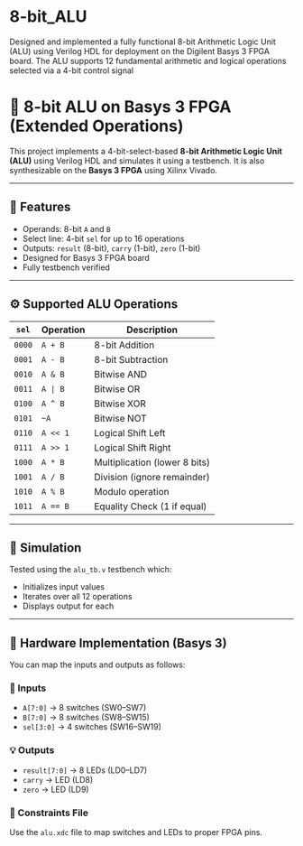 # 8-bit_ALU
Designed and implemented a fully functional 8-bit Arithmetic Logic Unit (ALU) using Verilog HDL for deployment on the Digilent Basys 3 FPGA board. The ALU supports 12 fundamental arithmetic and logical operations selected via a 4-bit control signal
# 🔢 8-bit ALU on Basys 3 FPGA (Extended Operations)

This project implements a 4-bit-select-based **8-bit Arithmetic Logic Unit (ALU)** using Verilog HDL and simulates it using a testbench. It is also synthesizable on the **Basys 3 FPGA** using Xilinx Vivado.

---

## 📌 Features

- Operands: 8-bit `A` and `B`
- Select line: 4-bit `sel` for up to 16 operations
- Outputs: `result` (8-bit), `carry` (1-bit), `zero` (1-bit)
- Designed for Basys 3 FPGA board
- Fully testbench verified

---

## ⚙️ Supported ALU Operations

| `sel`  | Operation       | Description                      |
|--------|------------------|----------------------------------|
| `0000` | `A + B`          | 8-bit Addition                   |
| `0001` | `A - B`          | 8-bit Subtraction                |
| `0010` | `A & B`          | Bitwise AND                      |
| `0011` | `A \| B`         | Bitwise OR                       |
| `0100` | `A ^ B`          | Bitwise XOR                      |
| `0101` | `~A`             | Bitwise NOT                      |
| `0110` | `A << 1`         | Logical Shift Left               |
| `0111` | `A >> 1`         | Logical Shift Right              |
| `1000` | `A * B`          | Multiplication (lower 8 bits)    |
| `1001` | `A / B`          | Division (ignore remainder)      |
| `1010` | `A % B`          | Modulo operation                 |
| `1011` | `A == B`         | Equality Check (1 if equal)      |

---

## 🧪 Simulation

Tested using the `alu_tb.v` testbench which:
- Initializes input values
- Iterates over all 12 operations
- Displays output for each

---

## 🔧 Hardware Implementation (Basys 3)

You can map the inputs and outputs as follows:

### 🔌 Inputs
- `A[7:0]` → 8 switches (SW0–SW7)
- `B[7:0]` → 8 switches (SW8–SW15)
- `sel[3:0]` → 4 switches (SW16–SW19)

### 💡 Outputs
- `result[7:0]` → 8 LEDs (LD0–LD7)
- `carry` → LED (LD8)
- `zero` → LED (LD9)

### 📎 Constraints File
Use the `alu.xdc` file to map switches and LEDs to proper FPGA pins.


